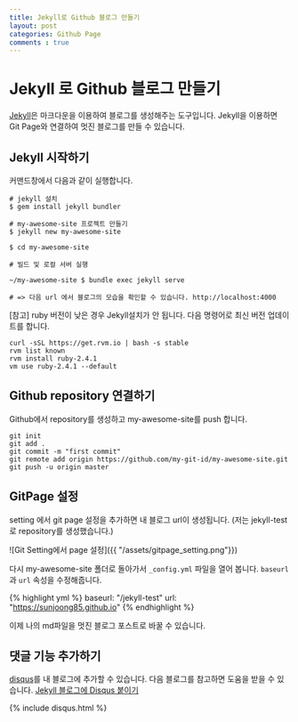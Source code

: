 ```yaml
---
title: Jekyll로 Github 블로그 만들기
layout: post
categories: Github Page
comments : true
---
```

# Jekyll 로 Github 블로그 만들기
[Jekyll](https://jekyllrb.com/)은 마크다운을 이용하여 블로그를 생성해주는 도구입니다. Jekyll을 이용하면 Git Page와 연결하여 멋진 블로그를 만들 수 있습니다. 

## Jekyll 시작하기
커맨드창에서 다음과 같이 실행합니다.
```
# jekyll 설치
$ gem install jekyll bundler

# my-awesome-site 프로젝트 만들기
$ jekyll new my-awesome-site

$ cd my-awesome-site

# 빌드 및 로컬 서버 실행

~/my-awesome-site $ bundle exec jekyll serve

# => 다음 url 에서 블로그의 모습을 확인할 수 있습니다. http://localhost:4000
```

[참고] ruby 버전이 낮은 경우 Jekyll설치가 안 됩니다. 다음 명령어로 최신 버전 업데이트를 합니다.
```
curl -sSL https://get.rvm.io | bash -s stable
rvm list known
rvm install ruby-2.4.1
vm use ruby-2.4.1 --default
```

## Github repository 연결하기
Github에서 repository를 생성하고 my-awesome-site를 push 합니다.
```
git init
git add .
git commit -m "first commit"
git remote add origin https://github.com/my-git-id/my-awesome-site.git
git push -u origin master
```

## GitPage 설정
setting 에서 git page 설정을 추가하면 내 블로그 url이 생성됩니다.
(저는 jekyll-test 로 repository를 생성했습니다.)

![Git Setting에서 page 설정]({{ "/assets/gitpage_setting.png"}})

다시 my-awesome-site 폴더로 돌아가서 `_config.yml` 파일을 열어 봅니다.
`baseurl`과 `url` 속성을 수정해줍니다.

{% highlight yml %}
baseurl: "/jekyll-test"
url: "https://sunjoong85.github.io"
{% endhighlight %}

이제 나의 md파일을 멋진 블로그 포스트로 바꿀 수 있습니다.

## 댓글 기능 추가하기
[disqus](https://disqus.com/)를 내 블로그에 추가할 수 있습니다. 다음 블로그를 참고하면 도움을 받을 수 있습니다. [Jekyll 블로그에 Disqus 붙이기](https://cjh5414.github.io/Disqus/)

{% include disqus.html %}
